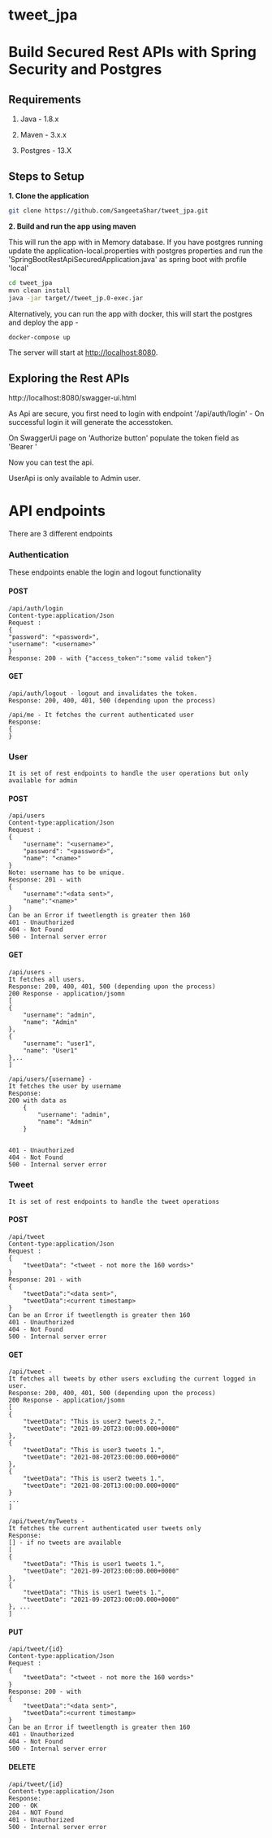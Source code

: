# tweet_jpa

# Build Secured Rest APIs with Spring Security and Postgres 

## Requirements

1. Java - 1.8.x

2. Maven - 3.x.x

3. Postgres - 13.X

## Steps to Setup

**1. Clone the application**

```bash
git clone https://github.com/SangeetaShar/tweet_jpa.git
```

**2. Build and run the app using maven**

This will run the app with in Memory database. 
If you have postgres running update the application-local.properties with postgres 
properties and run the 'SpringBootRestApiSecuredApplication.java' as spring boot with profile 'local'

```bash
cd tweet_jpa
mvn clean install
java -jar target//tweet_jp.0-exec.jar 
```

Alternatively, you can run the app with docker, 
this will start the postgres and deploy the app -

```bash
docker-compose up
```

The server will start at <http://localhost:8080>.

## Exploring the Rest APIs

http://localhost:8080/swagger-ui.html 

As Api are secure, you first need to login with endpoint 
'/api/auth/login' - On successful login it will generate the accesstoken. 

On SwaggerUi page on 'Authorize button' populate the token field as 'Bearer <generated token>'

Now you can test the api.

UserApi is only available to Admin user. 

# API endpoints

There are 3 different endpoints

### Authentication 
These endpoints enable the login and logout functionality

#### POST
 
    /api/auth/login 
    Content-type:application/Json
    Request : 
    {
    "password": "<password>",
    "username": "<username>"
    }
    Response: 200 - with {"access_token":"some valid token"}

#### GET

    /api/auth/logout - logout and invalidates the token.
    Response: 200, 400, 401, 500 (depending upon the process)
    
    /api/me - It fetches the current authenticated user
    Response: 
    {
    }


### User
    It is set of rest endpoints to handle the user operations but only available for admin

#### POST

    /api/users 
    Content-type:application/Json
    Request : 
    {
        "username": "<username>",
        "password": "<password>",
        "name": "<name>"
    }
    Note: username has to be unique.
    Response: 201 - with 
    {
        "username":"<data sent>", 
        "name":"<name>"
    }
    Can be an Error if tweetlength is greater then 160
    401 - Unauthorized
    404 - Not Found
    500 - Internal server error

#### GET

    /api/users - 
    It fetches all users.
    Response: 200, 400, 401, 500 (depending upon the process)
    200 Response - application/jsomn
    [
    {
        "username": "admin",
        "name": "Admin"
    },
    {
        "username": "user1",
        "name": "User1"
    },..
    ]
    
    /api/users/{username} - 
    It fetches the user by username
    Response: 
    200 with data as 
        {
            "username": "admin",
            "name": "Admin"
        }
   

    401 - Unauthorized
    404 - Not Found
    500 - Internal server error

### Tweet
    It is set of rest endpoints to handle the tweet operations
#### POST

    /api/tweet 
    Content-type:application/Json
    Request : 
    {
        "tweetData": "<tweet - not more the 160 words>"
    }
    Response: 201 - with 
    {
        "tweetData":"<data sent>", 
        "tweetData":<current timestamp>
    }
    Can be an Error if tweetlength is greater then 160
    401 - Unauthorized
    404 - Not Found
    500 - Internal server error

#### GET

    /api/tweet - 
    It fetches all tweets by other users excluding the current logged in user.
    Response: 200, 400, 401, 500 (depending upon the process)
    200 Response - application/jsomn
    [
    {
        "tweetData": "This is user2 tweets 2.",
        "tweetDate": "2021-09-20T23:00:00.000+0000"
    },
    {
        "tweetData": "This is user3 tweets 1.",
        "tweetDate": "2021-08-20T23:00:00.000+0000"
    },
    {
        "tweetData": "This is user2 tweets 1.",
        "tweetDate": "2021-08-20T13:00:00.000+0000"
    }
    ...
    ]
    
    /api/tweet/myTweets - 
    It fetches the current authenticated user tweets only
    Response: 
    [] - if no tweets are available
    [
    {
        "tweetData": "This is user1 tweets 1.",
        "tweetDate": "2021-09-20T23:00:00.000+0000"
    },
    {
        "tweetData": "This is user1 tweets 1.",
        "tweetDate": "2021-09-20T23:00:00.000+0000"
    }, ...
    ]

#### PUT

    /api/tweet/{id}
    Content-type:application/Json
    Request : 
    {
        "tweetData": "<tweet - not more the 160 words>"
    }
    Response: 200 - with 
    {
        "tweetData":"<data sent>", 
        "tweetData":<current timestamp>
    }
    Can be an Error if tweetlength is greater then 160
    401 - Unauthorized
    404 - Not Found
    500 - Internal server error

#### DELETE

    /api/tweet/{id}
    Content-type:application/Json
    Response: 
    200 - OK 
    204 - NOT Found
    401 - Unauthorized
    500 - Internal server error


